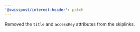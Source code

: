 ```yaml
---
'@swisspost/internet-header': patch
---
```


Removed the `title` and `accessKey` attributes from the skiplinks.
